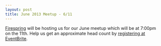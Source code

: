 ```yaml
---
layout: post
title: June 2013 Meetup - 6/11
---
```


[Firespring](http://www.firespring.com/) will be hosting us for our June
meetup which will be at 7:00pm on the 11th. Help us get an approximate head
count by
[registering at EventBrite](http://beercodelincoln-06-11-2013.eventbrite.com/).
